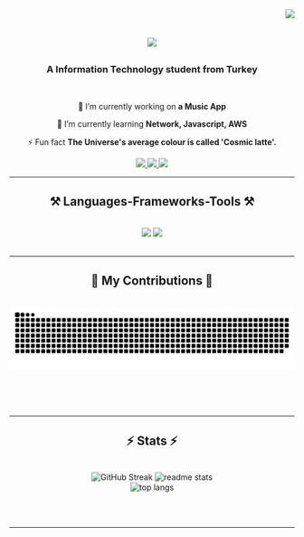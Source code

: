 <img align="right" src="https://visitor-badge.laobi.icu/badge?page_id=YigitFarukDemir.YigitFarukDemir" />

<h1 align="center">
    <img src="https://readme-typing-svg.herokuapp.com/?font=Righteous&size=35&center=true&vCenter=true&width=500&height=70&duration=4000&lines=Hi+There!+👋;+I'm+Yiğit+Demir!;" />
</h1>

<h3 align="center">A Information Technology student from Turkey</h3>

<br/>

<div align="center">
 
 🔭 I’m currently working on **a Music App**
 
 🌱 I’m currently learning **Network, Javascript, AWS**

⚡ Fun fact **The Universe's average colour is called 'Cosmic latte'.**

 </div>
 
<div align="center"> 
  <a href="mailto:yigitfarukdemir2002@gmail.com">
    <img src="https://img.shields.io/badge/Gmail-333333?style=for-the-badge&logo=gmail&logoColor=red" />
  </a>
  <a href="https://www.linkedin.com/in/yiğit-faruk-demir-68b95a25b" target="_blank">
    <img src="https://img.shields.io/badge/LinkedIn-0077B5?style=for-the-badge&logo=linkedin&logoColor=white" target="_blank" />
  </a>
  <a href="https://YigitFarukDemir.github.io" target="_blank">
     <img src="https://img.shields.io/badge/Portfolio-FF5722?style=for-the-badge&logo=todoist&logoColor=white" target="_blank" /> <!-- sqlite, safari, google-chrome are other good icon options -->
  </a>
</div>

 <hr/>
 
<h2 align="center">⚒️ Languages-Frameworks-Tools ⚒️</h2>
<br/>
<div align="center">
    <img src="https://skillicons.dev/icons?i=react,bootstrap,html,css,vscode,github,git" />
    <img src="https://skillicons.dev/icons?i=python,javascript,cs" /><br>
</div>

<br/>
<hr/>

<div align="center">
  <h2>🐍 My Contributions 🐍</h2>
  <br>
  <img alt="snake eating my contributions" src="https://raw.githubusercontent.com/salesp07/salesp07/output/github-contribution-grid-snake.svg" />
  
  <br/><br/><br/>
</div>

<hr/>


<h2 align="center">⚡ Stats ⚡</h2>
<br>
<div align=center>
  <img width=390 src="https://nirzak-streak-stats.vercel.app?user=YigitFarukDemir&theme=react&border_radius=10&card_width=470(https://git.io/streak-stats)" alt="GitHub Streak" />
  <img width=390 src="https://github-readme-stats.vercel.app/api?username=YigitFarukDemir&count_private=true&show_icons=true&theme=react&rank_icon=github&border_radius=10" alt="readme stats" />
  <br/>
  <img width=325 align="center" src="https://github-readme-stats.vercel.app/api/top-langs/?username=YigitFarukDemir&hide=HTML&langs_count=8&layout=compact&theme=react&border_radius=10&size_weight=0.5&count_weight=0.5&exclude_repo=github-readme-stats" alt="top langs" />
</div>

<br/><br/>

<hr/>

<br/>
<!--
<div align="center">
<a href='https://ko-fi.com/V7V4RAK9C' target='_blank'><img height='64' style='border:0px;height:64px;' src='https://storage.ko-fi.com/cdn/kofi1.png?v=3' border='0' alt='Buy Me a Coffee at ko-fi.com' /></a>
</div>

<br/>
--->
<!---
YigitFarukDemir/YigitFarukDemir is a ✨ special ✨ repository because its `README.md` (this file) appears on your GitHub profile.
You can click the Preview link to take a look at your changes.
--->
